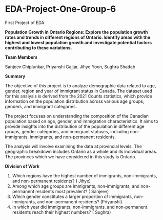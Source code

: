 # EDA-Project-One-Group-6

First Project of EDA 

**Population Growth in Ontario Regions: Explore the population growth rates and trends in different regions of Ontario. Identify areas with the highest and lowest population growth and investigate potential factors contributing to these variations.**

**Team Members**

Sanjeev Chiplunkar,  Priyanshi Gajjar,  Jihye Yoon,  Sughra Shadab

**Summary**

The objective of this project is to analyze demographic data related to age, gender, region and year of immigrant status in Canada. The dataset used for this analysis is derived from the 2021 Counts statistics, which provide information on the population distribution across various age groups, genders, and immigrant categories. 

The project focuses on understanding the composition of the Canadian population based on age, gender, and immigration characteristics. It aims to provide insights into the distribution of the population in different age groups, gender categories, and immigrant statuses, including non-immigrants, immigrants, and non-permanent residents. 

The analysis will involve examining the data at provincial levels. The geographic breakdown includes Ontario as a whole and its individual areas. The provinces which we have considered in this study is Ontario.

**Division of Work** 

1. Which regions have the highest number of immigrants, non-immigrants, and non-permanent residents? ( Jihye)
2. Among which age groups are immigrants, non-immigrants, and non-permanent residents most prevalent? ( Sanjeev)
3. Which gender constitutes a larger proportion of immigrants, non-immigrants, and non-permanent residents? (Priyanshi)
4. In which year did immigrants, non-immigrants, and non-permanent residents reach their highest numbers? ( Sughra)